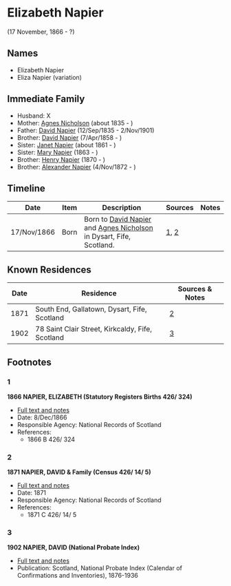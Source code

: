 ﻿---
layout: person
subject_key: i22336798
permalink: /people/i22336798
---

# Elizabeth Napier
(17 November, 1866 - ?)

## Names

* Elizabeth Napier
* Eliza Napier (variation)

## Immediate Family

* Husband: X
* Mother: [Agnes Nicholson](./@65182613@-agnes-nicholson-b1835-d.md) (about 1835 - )
* Father: [David Napier](./@41697732@-david-napier-b1835-9-12-d1901-11-2.md) (12/Sep/1835 - 2/Nov/1901)
* Brother: [David Napier](./@97555316@-david-napier-b1858-4-7-d.md) (7/Apr/1858 - )
* Sister: [Janet Napier](./@44813825@-janet-napier-b1861-d.md) (about 1861 - )
* Sister: [Mary Napier](./@490155@-mary-napier-b1863-d.md) (1863 - )
* Brother: [Henry Napier](./@74931773@-henry-napier-b1870-d.md) (1870 - )
* Brother: [Alexander Napier](./@22451165@-alexander-napier-b1872-11-4-d.md) (4/Nov/1872 - )

## Timeline

Date | Item | Description | Sources | Notes
---|---|---|---|---
17/Nov/1866 | Born | Born to [David Napier](./@41697732@-david-napier-b1835-9-12-d1901-11-2.md) and [Agnes Nicholson](./@65182613@-agnes-nicholson-b1835-d.md) in Dysart, Fife, Scotland. | [1](#1), [2](#2) | 

## Known Residences

Date | Residence | Sources & Notes
---|---|---
1871 | South End, Gallatown, Dysart, Fife, Scotland | [2](#2)
1902 | 78 Saint Clair Street, Kirkcaldy, Fife, Scotland | [3](#3)

## Footnotes

### 1

**1866 NAPIER, ELIZABETH (Statutory Registers Births 426/ 324)**

* [Full text and notes](../sources/@87595025@-1866-napier,-elizabeth-statutory-registers-births-426-324-.md)
* Date: 8/Dec/1866
* Responsible Agency: National Records of Scotland
* References: 
  * 1866 B 426/ 324

### 2

**1871 NAPIER, DAVID & Family (Census 426/ 14/ 5)**

* [Full text and notes](../sources/@18343666@-1871-napier,-david-&-family-census-426-14-5-.md)
* Date: 1871
* Responsible Agency: National Records of Scotland
* References: 
  * 1871 C 426/ 14/ 5

### 3

**1902 NAPIER, DAVID (National Probate Index)**

* [Full text and notes](../sources/@30439112@-1902-napier,-david-national-probate-index-.md)
* Publication: Scotland, National Probate Index (Calendar of Confirmations and Inventories), 1876-1936

